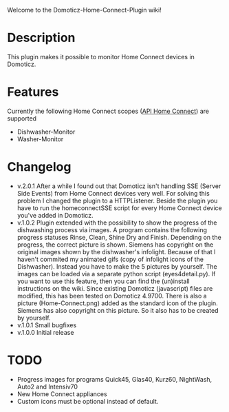 Welcome to the Domoticz-Home-Connect-Plugin wiki!

# Description
This plugin makes it possible to monitor Home Connect devices in Domoticz.

# Features
Currently the following Home Connect scopes ([API Home Connect](https://developer.home-connect.com/docs/authorization/scope)) are supported
* Dishwasher-Monitor
* Washer-Monitor

# Changelog
* v.2.0.1 After a while I found out that Domoticz isn't handling SSE (Server Side Events) from Home Connect devices very well. For solving this problem I changed the plugin to a HTTPListener. Beside the plugin you have to run the homeconnectSSE script for every Home Connect device you've added in Domoticz.
* v.1.0.2 Plugin extended with the possibility to show the progress of the dishwashing process via images. A program contains the following progress statuses Rinse, Clean, Shine Dry and Finish. Depending on the progress, the correct picture is shown. Siemens has copyright on the original images shown by the dishwasher's infolight. Because of that I haven't commited my animated gifs (copy of infolight icons of the Dishwasher). Instead you have to make the 5 pictures by yourself. The images can be loaded via a separate python script (eyes4detail.py). If you want to use this feature, then you can find the (un)install instructions on the wiki. Since existing Domoticz (javascript) files are modified, this has been tested on Domoticz 4.9700. There is also a picture (Home-Connect.png) added as the standard icon of the plugin. Siemens has also copyright on this picture. So it also has to be created by yourself.
* v.1.0.1 Small bugfixes
* v.1.0.0 Initial release

# TODO
* Progress images for programs Quick45, Glas40, Kurz60, NightWash, Auto2 and Intensiv70
* New Home Connect appliances
* Custom icons must be optional instead of default.

